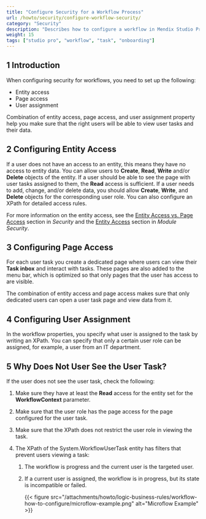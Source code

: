 ```yaml
---
title: "Configure Security for a Workflow Process"
url: /howto/security/configure-workflow-security/
category: "Security"
description: "Describes how to configure a workflow in Mendix Studio Pro."
weight: 15
tags: ["studio pro", "workflow", "task", "onboarding"]
---
```


## 1 Introduction 

When configuring security for workflows, you need to set up the following:

* Entity access
* Page access
* User assignment

Combination of entity access, page access, and user assignment property help you make sure that the right users will be able to view user tasks and their data.

## 2 Configuring Entity Access

If a user does not have an access to an entity, this means they have no access to entity data. You can allow users to **Create**, **Read**, **Write** and/or **Delete** objects of the entity. If a user should be able to see the page with user tasks assigned to them, the **Read** access is sufficient. If a user needs to add, change, and/or delete data, you should allow **Create**, **Write**, and **Delete** objects for the corresponding user role. You can also configure an XPath for detailed access rules. 

For more information on the entity access, see the [Entity Access vs. Page Access](/refguide/security/#entity-vs-page-access) section in *Security* and the [Entity Access](/refguide/module-security/#entity-access) section in *Module Security*.

## 3 Configuring Page Access

For each user task you create a dedicated page where users can view their **Task inbox** and interact with tasks. These pages are also added to the menu bar, which is optimized so that only pages that the user has access to are visible. 

The combination of entity access and page access makes sure that only dedicated users can open a user task page and view data from it. 

## 4 Configuring User Assignment

In the workflow properties, you specify what user is assigned to the task by writing an XPath. You can specify that only a certain user role can be assigned, for example, a user from an IT department. 

## 5 Why Does Not User See the User Task?

If the user does not see the user task, check the following:

1. Make sure they have at least the **Read** access for the entity set for the **WorkflowContext** parameter. 

2. Make sure that the user role has the page access for the page configured for the user task.

3. Make sure that the XPath does not restrict the user role in viewing the task.

4. The XPath of the System.WorkflowUserTask entity has filters that prevent users viewing a task:

    1. The workflow is progress and the current user is the targeted user.

    2. If a current user is assigned, the workflow is in progress, but its state is incompatible or failed.

        {{< figure src="/attachments/howto/logic-business-rules/workflow-how-to-configure/microflow-example.png" alt="Microflow Example" >}}



 



